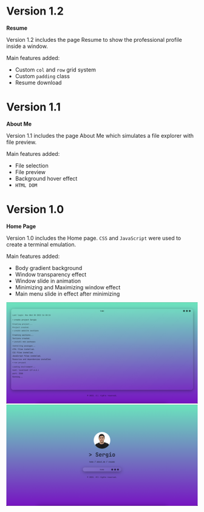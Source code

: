  # Version 1.2

 **Resume**

 Version 1.2 includes the page Resume to show the professional profile inside a window.

 Main features added:
 - Custom ``col`` and ``row`` grid system
 - Custom ``padding`` class
 - Resume download
 
 # Version 1.1

 **About Me**

 Version 1.1 includes the page About Me which simulates a file explorer with file preview.

 Main features added:
 - File selection
 - File preview
 - Background hover effect
 - ``HTML DOM``
 
 # Version 1.0

 **Home Page**

 Version 1.0 includes the Home page. ``CSS`` and ``JavaScript`` were used to create a terminal emulation.

 Main features added:
 - Body gradient background
 - Window transparency effect
 - Window slide in animation
 - Minimizing and Maximizing window effect
 - Main menu slide in effect after minimizing

<img src="1.2/resources/1.png" alt="Version 1.1 - Home">
<img src="1.2/resources/2.png" alt="Version 1.1 - Home">
 
